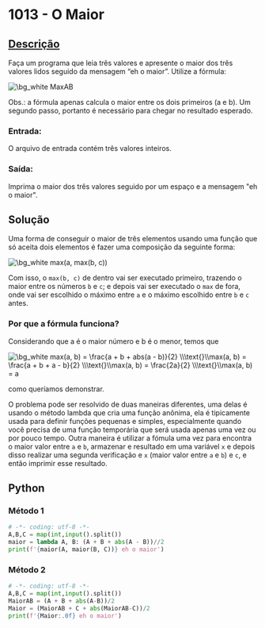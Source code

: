 # 1013 - O Maior

## [Descrição](https://www.beecrowd.com.br/judge/pt/problems/view/1013)

Faça um programa que leia três valores e apresente o maior dos três valores lidos seguido da mensagem “eh o maior”. Utilize a fórmula:

<img src="https://latex.codecogs.com/png.image?\dpi{110}\bg{white}&space;MaiorAB=\frac{(A+B+abs(AB))}{2}" title="\bg_white MaxAB"/>

Obs.: a fórmula apenas calcula o maior entre os dois primeiros (a e b). Um segundo passo, portanto é necessário para chegar no resultado esperado.

### Entrada:
O arquivo de entrada contém três valores inteiros.

### Saída:
Imprima o maior dos três valores seguido por um espaço e a mensagem "eh o maior".

## Solução

Uma forma de conseguir o maior de três elementos usando uma função que só aceita dois elementos é fazer uma composição da seguinte forma:

<img src="https://latex.codecogs.com/png.image?\dpi{110}&space;\bg_white&space;max(a,&space;max(b,&space;c))" title="\bg_white max(a, max(b, c))" />

Com isso, o `max(b, c)` de dentro vai ser executado primeiro, trazendo o maior entre os números `b` e `c`; e depois vai ser executado o `max` de fora, onde vai ser escolhido o máximo entre `a` e o máximo escolhido entre `b` e `c` antes.

### Por que a fórmula funciona?

Considerando que a é o maior número e b é o menor, temos que

<img src="https://latex.codecogs.com/png.image?\dpi{110}&space;\bg_white&space;max(a,&space;b)&space;=&space;\frac{a&space;&plus;&space;b&space;&plus;&space;abs(a&space;-&space;b)}{2}&space;\\\text{}\\max(a,&space;b)&space;=&space;\frac{a&space;&plus;&space;b&space;&plus;&space;a&space;-&space;b}{2}&space;\\\text{}\\max(a,&space;b)&space;=&space;\frac{2a}{2}&space;\\\text{}\\max(a,&space;b)&space;=&space;a" title="\bg_white max(a, b) = \frac{a + b + abs(a - b)}{2} \\\text{}\\max(a, b) = \frac{a + b + a - b}{2} \\\text{}\\max(a, b) = \frac{2a}{2} \\\text{}\\max(a, b) = a" />

como queríamos demonstrar.

O problema pode ser resolvido de duas maneiras diferentes, uma delas é usando o método lambda que cria uma função anônima, ela é tipicamente usada para definir funções pequenas e simples, especialmente quando você precisa de uma função temporária que será usada apenas uma vez ou por pouco tempo. Outra maneira é utilizar a fómula uma vez para encontra o maior valor entre `a` e `b`, armazenar e resultado em uma variável `x` e depois disso realizar uma segunda verificação e `x` (maior valor entre `a` e `b`) e `c`, e então imprimir esse resultado.

## Python

### Método 1

```Python
# -*- coding: utf-8 -*-
A,B,C = map(int,input().split())
maior = lambda A, B: (A + B + abs(A - B))//2
print(f'{maior(A, maior(B, C))} eh o maior')
```

### Método 2

```Python
# -*- coding: utf-8 -*-
A,B,C = map(int,input().split())
MaiorAB = (A + B + abs(A-B))/2
Maior = (MaiorAB + C + abs(MaiorAB-C))/2
print(f'{Maior:.0f} eh o maior')
```
